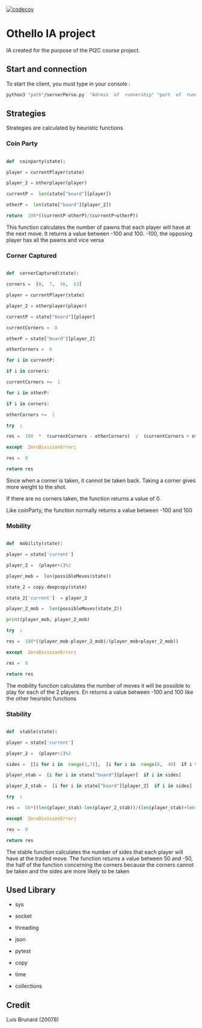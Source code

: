 
[![codecov](https://codecov.io/gh/lBrunard/Othello-IA/branch/main_2/graph/badge.svg?token=AOSGH6LWGD)](https://codecov.io/gh/lBrunard/Othello-IA)

  

#  Othello IA project

  

IA created for the purpose of the PI2C course project.

  

##  Start and connection

  

To start the client, you must type in your console :  
```zsh
python3 "path"/serverPerso.py  "Adress  of  runnership" "port  of  runnership  (optional,  defalut  3000)"
```
  
  

##  Strategies

Strategies are calculated by heuristic functions

###  Coin Party

  

```py

def  coinparty(state):

player = currentPlayer(state)

player_2 = otherplayer(player)

currentP =  len(state["board"][player])

otherP =  len(state["board"][player_2])

return  100*((currentP-otherP)/(currentP+otherP))

```

This function calculates the number of pawns that each player will have at the next move. It returns a value between -100 and 100. -100, the opposing player has all the pawns and vice versa

  

###  Corner Captured

```py

def  cornerCaptured(state):

corners =  [0,  7,  56,  63]

player = currentPlayer(state)

player_2 = otherplayer(player)

currentP = state["board"][player]

currentCorners =  0

otherP = state["board"][player_2]

otherCorners =  0

for i in currentP:

if i in corners:

currentCorners +=  1

for i in otherP:

if i in corners:

otherCorners +=  1

try  :

res =  100  *  (currentCorners - otherCorners)  /  (currentCorners + otherCorners)

except  ZeroDivisionError:

res =  0

return res

```

Since when a corner is taken, it cannot be taken back. Taking a corner gives more weight to the shot.

If there are no corners taken, the function returns a value of 0.

Like coinParty, the function normally returns a value between -100 and 100

###  Mobility

```py

def  mobility(state):

player = state['current']

player_2 =  (player+1)%2

player_mob =  len(possibleMoves(state))

state_2 = copy.deepcopy(state)

state_2['current']  = player_2

player_2_mob =  len(possibleMoves(state_2))

print(player_mob, player_2_mob)

try  :

res =  100*((player_mob-player_2_mob)/(player_mob+player_2_mob))

except  ZeroDivisionError:

res =  0

return res

```

The mobility function calculates the number of moves it will be possible to play for each of the 2 players. En returns a value between -100 and 100 like the other heuristic functions

  

###  Stability

```py

def  stable(state):

player = state['current']

player_2 =  (player+1)%2

sides =  [[i for i in  range(1,7)],  [i for i in  range(8,  49)  if i %  8  ==  0],  [i for i in  range(57,  63)],  [15,23,31,39,47,55]]

player_stab =  [i for i in state["board"][player]  if i in sides]

player_2_stab =  [i for i in state["board"][player_2]  if i in sides]

try  :

res =  50*((len(player_stab)-len(player_2_stab))/(len(player_stab)+len(player_2_stab)))

except  ZeroDivisionError:

res =  0

return res

```

The stable function calculates the number of sides that each player will have at the traded move. The function returns a value between 50 and -50, the half of the function concerning the corners because the corners cannot be taken and the sides are more likely to be taken

  

##  Used Library

- sys

- socket

- threading

- json

- pytest

- copy

- time

- collections

  
  

##  Credit

Luis Brunard (20078)
